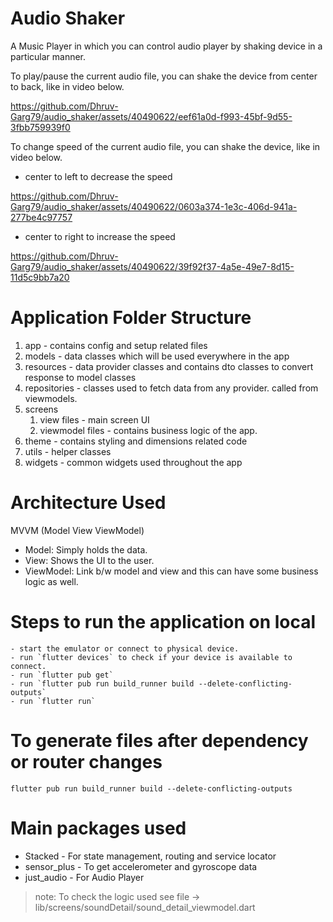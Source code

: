 # Audio Shaker

A Music Player in which you can control audio player by shaking device in a particular manner.

To play/pause the current audio file, you can shake the device from center to back, like in video below.

https://github.com/Dhruv-Garg79/audio_shaker/assets/40490622/eef61a0d-f993-45bf-9d55-3fbb759939f0

To change speed of the current audio file, you can shake the device, like in video below.
- center to left to decrease the speed

https://github.com/Dhruv-Garg79/audio_shaker/assets/40490622/0603a374-1e3c-406d-941a-277be4c97757

- center to right to increase the speed

https://github.com/Dhruv-Garg79/audio_shaker/assets/40490622/39f92f37-4a5e-49e7-8d15-11d5c9bb7a20

# Application Folder Structure
1. app - contains config and setup related files
2. models - data classes which will be used everywhere in the app
3. resources - data provider classes and contains dto classes to convert response to model classes
4. repositories - classes used to fetch data from any provider. called from viewmodels.
3. screens
    1. view files - main screen UI
    2. viewmodel files - contains business logic of the app.
4. theme - contains styling and dimensions related code
5. utils - helper classes
6. widgets - common widgets used throughout the app

# Architecture Used
MVVM (Model View ViewModel)
- Model: Simply holds the data.
- View: Shows the UI to the user.
- ViewModel: Link b/w model and view and this can have some business logic as well.

# Steps to run the application on local
```
- start the emulator or connect to physical device.
- run `flutter devices` to check if your device is available to connect.
- run `flutter pub get`
- run `flutter pub run build_runner build --delete-conflicting-outputs`
- run `flutter run`
```

# To generate files after dependency or router changes
```
flutter pub run build_runner build --delete-conflicting-outputs
```

# Main packages used
- Stacked - For state management, routing and service locator
- sensor_plus - To get accelerometer and gyroscope data
- just_audio - For Audio Player

> note: To check the logic used see file -> lib/screens/soundDetail/sound_detail_viewmodel.dart
